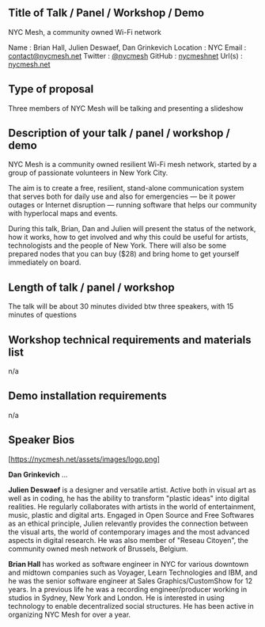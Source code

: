 ## Title of Talk / Panel / Workshop / Demo

NYC Mesh, a community owned Wi-Fi network

Name : Brian Hall, Julien Deswaef, Dan Grinkevich
Location : NYC
Email : contact@nycmesh.net
Twitter : [@nycmesh](https://twitter.com/nycmesh)
GitHub : [nycmeshnet](https://github.com/nycmeshnet)
Url(s) : [nycmesh.net](https://nycmesh.net/)
## Type of proposal

Three members of NYC Mesh will be talking and presenting a slideshow

## Description of your talk / panel / workshop / demo

NYC Mesh is a community owned resilient Wi-Fi mesh network, started by a group of passionate volunteers in New York City.

The aim is to create a free, resilient, stand-alone communication system that serves both for daily use and also for emergencies — be it power outages or Internet disruption — running software that helps our community with hyperlocal maps and events.

During this talk, Brian, Dan and Julien will present the status of the network, how it works, how to get involved and why this could be useful for artists, technologists and the people of New York. There will also be some prepared nodes that you can buy ($28) and bring home to get yourself immediately on board.

## Length of talk / panel / workshop

The talk will be about 30 minutes divided btw three speakers, with 15 minutes of questions

## Workshop technical requirements and materials list
n/a

## Demo installation requirements
n/a

## Speaker Bios

[https://nycmesh.net/assets/images/logo.png]

**Dan Grinkevich** ...

**Julien Deswaef** is a designer and versatile artist. Active both in visual art as well as in coding, he has the ability to transform "plastic ideas" into digital realities. He regularly collaborates with artists in the world of entertainment, music, plastic and digital arts. Engaged in Open Source and Free Softwares as an ethical principle, Julien relevantly provides the connection between the visual arts, the world of contemporary images and the most advanced aspects in digital research. He was also member of "Reseau Citoyen", the community owned mesh network of Brussels, Belgium.

**Brian Hall** has worked as software engineer in NYC for various downtown and midtown companies such as Voyager, Learn Technologies and IBM, and he was the senior software engineer at Sales Graphics/CustomShow for 12 years. In a previous life he was a recording engineer/producer working in studios in Sydney, New York and London. He is interested in using technology to enable decentralized social structures. He has been active in organizing NYC Mesh for over a year.
